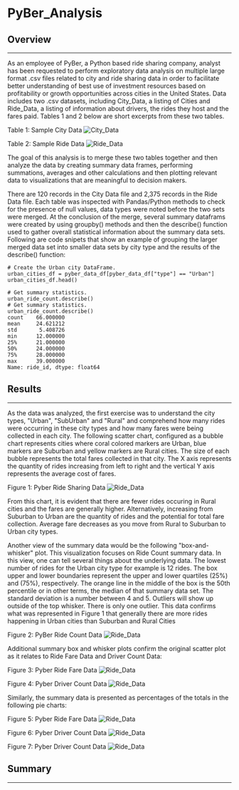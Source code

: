 # PyBer_Analysis

## Overview
---
As an employee of PyBer, a Python based ride sharing company, analyst has been requested to perform exploratory data analysis on multiple large format .csv files related to city and ride sharing data in order to facilitate better understanding of best use of investment resources based on profitability or growth opportunities across cities in the United States.  Data includes two .csv datasets, including City_Data, a listing of Cities and Ride_Data, a listing of information about drivers, the rides they host and the fares paid.  Tables 1 and 2 below are short excerpts from these two tables.  

Table 1:  Sample City Data
![City_Data](analysis/City_Data_Sample.png) 

Table 2:  Sample Ride Data
![Ride_Data](analysis/Ride_Data_Sample.png)

The goal of this analysis is to merge these two tables together and then analyze the data by creating summary data frames, performing summations, averages and other calculations and then plotting relevant data to visualizations that are meaningful to decision makers.

There are 120 records in the City Data file and 2,375 records in the Ride Data file.  Each table was inspected with Pandas/Python methods to check for the presence of null values, data types were noted before the two sets were merged.  At the conclusion of the merge, several summary dataframs were created by using groupby() methods and then the describe() function used to gather overall statistical information about the summary data sets.  Following are code snipets that show an example of grouping the larger merged data set into smaller data sets by city type and the results of the describe() function:

``` Pandas df creation using groupby() method
# Create the Urban city DataFrame.
urban_cities_df = pyber_data_df[pyber_data_df["type"] == "Urban"]
urban_cities_df.head()
```

``` Pandas code and output for the urban cities type dataframe.
# Get summary statistics.
urban_ride_count.describe()
# Get summary statistics.
urban_ride_count.describe()
count    66.000000
mean     24.621212
std       5.408726
min      12.000000
25%      21.000000
50%      24.000000
75%      28.000000
max      39.000000
Name: ride_id, dtype: float64
```



## Results
---

As the data was analyzed, the first exercise was to understand the city types, "Urban", "SubUrban" and "Rural" and comprehend how many rides were occurring in these city types and how many fares were being collected in each city.  The following scatter chart, configured as a bubble chart represents cities where coral colored markers are Urban, blue markers are Suburban and yellow markers are Rural cities.  The size of each bubble represents the total fares collected in that city.  The X axis represents the quantity of rides increasing from left to right and the vertical Y axis represents the average cost of fares.

Figure 1:  Pyber Ride Sharing Data
![Ride_Data](analysis/Fig1.png)

From this chart, it is evident that there are fewer rides occuring in Rural cities and the fares are generally higher.  Alternatively, increasing from Suburban to Urban are the quantity of rides and the potential for total fare collection.  Average fare decreases as you move from Rural to Suburban to Urban city types.

Another view of the summary data would be the following "box-and-whisker" plot.  This visualization focuses on Ride Count summary data.  In this view, one can tell several things about the underlying data.  The lowest number of rides for the Urban city type for example is 12 rides.  The box upper and lower boundaries represent the upper and lower quartiles (25%) and (75%), respectively.  The orange line in the middle of the box is the 50th percentile or in other terms, the median of that summary data set.  The standard deviation is a number between 4 and 5.  Outliers will show up outside of the top whisker.  There is only one outlier.  This data confirms what was represented in Figure 1 that generally there are more rides happening in Urban cities than Suburban and Rural Cities

Figure 2:  PyBer Ride Count Data
![Ride_Data](analysis/Fig2.png)

Additional summary box and whisker plots confirm the original scatter plot as it relates to Ride Fare Data and Driver Count Data:

Figure 3:  Pyber Ride Fare Data
![Ride_Data](analysis/Fig3.png)

Figure 4:  Pyber Driver Count Data
![Ride_Data](analysis/Fig4.png)

Similarly, the summary data is presented as percentages of the totals in the following pie charts:

Figure 5:  Pyber Ride Fare Data
![Ride_Data](analysis/Fig5.png)

Figure 6:  Pyber Driver Count Data
![Ride_Data](analysis/Fig6.png)

Figure 7:  Pyber Driver Count Data
![Ride_Data](analysis/Fig7.png)


## Summary
---
